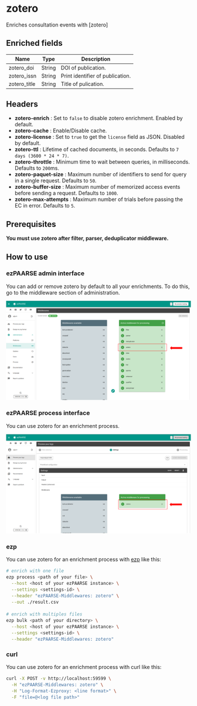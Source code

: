# zotero

Enriches consultation events with [zotero]

## Enriched fields

| Name | Type | Description |
| --- | --- | --- |
| zotero_doi | String | DOI of publication. |
| zotero_issn | String | Print identifier of publication. |
| zotero_title | String | Title of pulication. |

## Headers

+ **zotero-enrich** : Set to ``false`` to disable zotero enrichment. Enabled by default.
+ **zotero-cache** : Enable/Disable cache.
+ **zotero-license** : Set to ``true`` to get the ``license`` field as JSON. Disabled by default.
+ **zotero-ttl** : Lifetime of cached documents, in seconds. Defaults to ``7 days (3600 * 24 * 7)``.
+ **zotero-throttle** : Minimum time to wait between queries, in milliseconds. Defaults to ``200``ms.
+ **zotero-paquet-size** : Maximum number of identifiers to send for query in a single request. Defaults to ``50``.
+ **zotero-buffer-size** : Maximum number of memorized access events before sending a request. Defaults to ``1000``.
+ **zotero-max-attempts** : Maximum number of trials before passing the EC in error. Defaults to ``5``.

## Prerequisites

**You must use zotero after filter, parser, deduplicator middleware.**

## How to use

### ezPAARSE admin interface

You can add or remove zotero by default to all your enrichments. To do this, go to the middleware section of administration.

![image](./docs/admin-interface.png)

### ezPAARSE process interface

You can use zotero for an enrichment process.

![image](./docs/process-interface.png)

### ezp

You can use zotero for an enrichment process with [ezp](https://github.com/ezpaarse-project/node-ezpaarse) like this:

```bash
# enrich with one file
ezp process <path of your file> \
  --host <host of your ezPAARSE instance> \
  --settings <settings-id> \
  --header "ezPAARSE-Middlewares: zotero" \
  --out ./result.csv

# enrich with multiples files
ezp bulk <path of your directory> \
  --host <host of your ezPAARSE instance> \
  --settings <settings-id> \
  --header "ezPAARSE-Middlewares: zotero" 

```

### curl

You can use zotero for an enrichment process with curl like this:

```bash
curl -X POST -v http://localhost:59599 \
  -H "ezPAARSE-Middlewares: zotero" \
  -H "Log-Format-Ezproxy: <line format>" \
  -F "file=@<log file path>"

```

